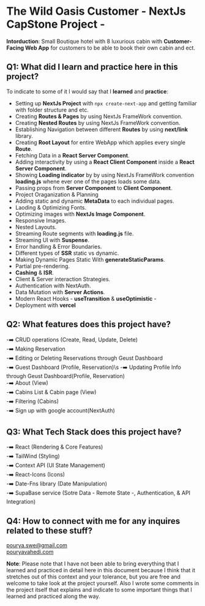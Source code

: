 # The Wild Oasis Customer - NextJs CapStone Project -

**Intorduction**: Small Boutique hotel with 8 luxurious cabin with **Customer-Facing Web App** for customers to be able to book their own cabin and ect.

## Q1: What did I learn and practice here in this project?

To indicate to some of it I would say that I **learned** and **practice**:

- Setting up **NextJs Project** with `npx create-next-app` and getting familiar with folder structure and etc.
- Creating **Routes & Pages** by using NextJs FrameWork convention.
- Creating **Nested Routes** by using NextJs FrameWork convention.
- Establishing Navigation between different **Routes** by using **next/link** library.
- Creating **Root Layout** for entire WebApp which applies every single **Route**.
- Fetching Data in a **React Server Component**.
- Adding interactivity by using a **React Client Component** inside a **React Server Component**.
- Showing **Loading indicator** by by using NextJs FrameWork convention **loading.js** whene ever one of the pages loads some data.
- Passing props from **Server Component** to **Client Component**.
- Project Oraganization & Planning
- Adding static and dynamic **MetaData** to each individual pages.
- Laoding & Optimizing Fonts.
- Optimizing images with **NextJs Image Component**.
- Responsive Images.
- Nested Layouts.
- Streaming Route segments with **loading.js** file.
- Streaming UI with **Suspense**.
- Error handling & Error Boundaries.
- Different types of **SSR** static vs dynamic.
- Making Dynamic Pages Static With **generateStaticParams**.
- Partial pre-rendering.
- **Cashing** & **ISR**.
- Client & Server interaction Strategies.
- Authentication with NextAuth.
- Data Mutation with **Server Actions**.
- Modern React Hooks - **useTransition** & **useOptimistic** -
- Deployment with **vercel**

## Q2: What features does this project have?

-➡️ CRUD operations (Create, Read, Update, Delete)\
-➡️ Making Reservation\
-➡️ Editing or Deleting Reservations through Geust Dashboard\
-➡️ Guest Dashboard (Profile, Reservation)\s
-➡️ Updating Profile Info through Geust Dashboard(Profile, Reservation)\
-➡️ About (View)\
-➡️ Cabins List & Cabin page (View)\
-➡️ Filtering (Cabins)\
-➡️ Sign up with google account(NextAuth)

## Q3: What **Tech Stack** does this project have?

-➡️ React (Rendering & Core Features)\
-➡️ TailWind (Styling)\
-➡️ Context API (UI State Management)\
-➡️ React-Icons (Icons)\
-➡️ Date-Fns library (Date Manipulation)\
-➡️ SupaBase service (Sotre Data - Remote State -, Authentication, & API Integration)

## Q4: How to connect with me for any inquires related to these stuff?

pourya.swe@gmail.com\
[pouryavahedi.com](https://pouryavahedi.com/)

**Note**: Please note that I have not been able to bring everything that I learned and practiced in detail here in this document because I think that it stretches out of this context and your tolerance, but you are free and welcome to take look at the project yourself. Also I wrote some comments in the project itself that explains and indicate to some important things that I learned and practiced along the way.
